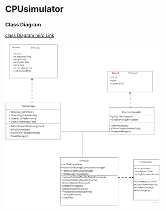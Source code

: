# CPUsimulator

### Class Diagram

[class Diagram miro Link](https://miro.com/welcomeonboard/dDJ2bUh5a29XaFZZVEUwUDZBemhlOXptY28wdWM1NXF2YXpJV3R6TE9CeEZNNVJqUjBraHdDd2UxRDdCQkQ4cHwzNDU4NzY0NTI2NDY0MDI4OTAxfDI=?share_link_id=199810717147)

![ClassDiagram](CPUsimulator.jpg)
